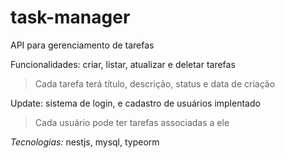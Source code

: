 # task-manager
API para gerenciamento de tarefas

Funcionalidades: criar, listar, atualizar e deletar tarefas
> Cada tarefa terá título, descrição, status e data de criação

Update: sistema de login, e cadastro de usuários implentado
> Cada usuário pode ter tarefas associadas a ele

*Tecnologias:* nestjs, mysql, typeorm
